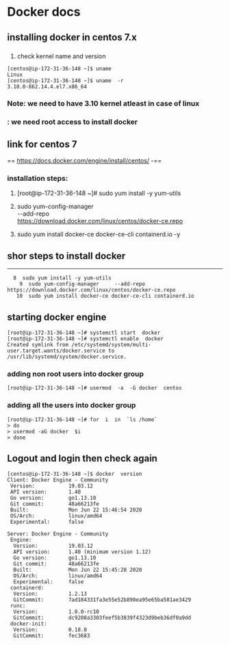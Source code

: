 # Docker docs

## installing docker in centos 7.x

### 
1.  check kernel name and version 

```
[centos@ip-172-31-36-148 ~]$ uname 
Linux
[centos@ip-172-31-36-148 ~]$ uname  -r
3.10.0-862.14.4.el7.x86_64
```

### Note:  we need to have 3.10 kernel atleast in case of linux 
### : we need root access to install docker

## link for centos 7
==
https://docs.docker.com/engine/install/centos/
-==

### installation steps:

1. [root@ip-172-31-36-148 ~]# sudo yum install -y yum-utils
2. sudo yum-config-manager \
    --add-repo \
    https://download.docker.com/linux/centos/docker-ce.repo
    
3. sudo yum install docker-ce docker-ce-cli containerd.io -y

## shor steps to install docker
---
```
  8  sudo yum install -y yum-utils
    9  sudo yum-config-manager     --add-repo     https://download.docker.com/linux/centos/docker-ce.repo
   10  sudo yum install docker-ce docker-ce-cli containerd.io
```

## starting docker engine 

```
[root@ip-172-31-36-148 ~]# systemctl start  docker 
[root@ip-172-31-36-148 ~]# systemctl enable  docker 
Created symlink from /etc/systemd/system/multi-user.target.wants/docker.service to /usr/lib/systemd/system/docker.service.

```

### adding non root users into docker group

```
[root@ip-172-31-36-148 ~]# usermod  -a  -G docker  centos

```

### adding all the users into docker group
```
[root@ip-172-31-36-148 ~]# for  i  in  `ls /home`
> do
> usermod -aG docker  $i
> done

```

## Logout and login then check again
```
[centos@ip-172-31-36-148 ~]$ docker  version 
Client: Docker Engine - Community
 Version:           19.03.12
 API version:       1.40
 Go version:        go1.13.10
 Git commit:        48a66213fe
 Built:             Mon Jun 22 15:46:54 2020
 OS/Arch:           linux/amd64
 Experimental:      false

Server: Docker Engine - Community
 Engine:
  Version:          19.03.12
  API version:      1.40 (minimum version 1.12)
  Go version:       go1.13.10
  Git commit:       48a66213fe
  Built:            Mon Jun 22 15:45:28 2020
  OS/Arch:          linux/amd64
  Experimental:     false
 containerd:
  Version:          1.2.13
  GitCommit:        7ad184331fa3e55e52b890ea95e65ba581ae3429
 runc:
  Version:          1.0.0-rc10
  GitCommit:        dc9208a3303feef5b3839f4323d9beb36df0a9dd
 docker-init:
  Version:          0.18.0
  GitCommit:        fec3683

```
